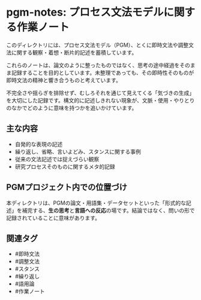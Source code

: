 # pgm-notes: プロセス文法モデルに関する作業ノート

このディレクトリには、プロセス文法モデル（PGM）、とくに即時文法や調整文法に関する観察・着想・断片的記述を蓄積しています。

これらのノートは、論文のように整ったものではなく、思考の途中経過をそのまま記録することを目的としています。未整理であっても、その即時性そのものが即時文法の精神と響き合うものと考えています。

不完全さや揺らぎを排除せず、むしろそれを通じて見えてくる「気づきの生成」を大切にした記録です。構文的に記述しきれない現象が、文脈・使用・やりとりのなかでどのように意味を持つかを追いかけています。

## 主な内容

- 自発的な表現の記述
- 繰り返し、省略、言いよどみ、スタンスに関する事例
- 従来の文法記述では捉えづらい観察
- 研究プロセスそのものに関するメタ的記録

## PGMプロジェクト内での位置づけ

本ディレクトリは、PGMの論文・用語集・データセットといった「形式的な記述」を補完する、**生の思考**と**言語への反応**の場です。結論ではなく、問いの形で記録されていることに意味があります。

## 関連タグ

- #即時文法
- #調整文法
- #スタンス
- #繰り返し
- #語用論
- #作業ノート
